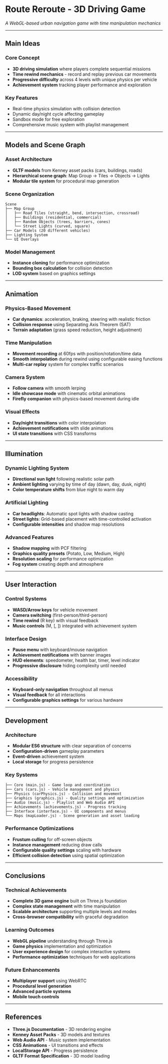 # Route Reroute - 3D Driving Game
*A WebGL-based urban navigation game with time manipulation mechanics*

---

## Main Ideas

### Core Concept
- **3D driving simulation** where players complete sequential missions
- **Time rewind mechanics** - record and replay previous car movements
- **Progressive difficulty** across 4 levels with unique physics per vehicle
- **Achievement system** tracking player performance and exploration

### Key Features
- Real-time physics simulation with collision detection
- Dynamic day/night cycle affecting gameplay
- Sandbox mode for free exploration
- Comprehensive music system with playlist management

---

## Models and Scene Graph

### Asset Architecture
- **GLTF models** from Kenney asset packs (cars, buildings, roads)
- **Hierarchical scene graph**: Map Group → Tiles → Objects → Lights
- **Modular tile system** for procedural map generation

### Scene Organization
```
Scene
├── Map Group
│   ├── Road Tiles (straight, bend, intersection, crossroad)
│   ├── Buildings (residential, commercial)
│   ├── Random Objects (trees, barriers, cones)
│   └── Street Lights (curved, square)
├── Car Models (20 different vehicles)
├── Lighting System
└── UI Overlays
```

### Model Management
- **Instance cloning** for performance optimization
- **Bounding box calculation** for collision detection
- **LOD system** based on graphics settings

---

## Animation

### Physics-Based Movement
- **Car dynamics**: acceleration, braking, steering with realistic friction
- **Collision response** using Separating Axis Theorem (SAT)
- **Terrain adaptation** (grass speed reduction, height adjustment)

### Time Manipulation
- **Movement recording** at 60fps with position/rotation/time data
- **Smooth interpolation** during rewind using configurable easing functions
- **Multi-car replay** system for complex traffic scenarios

### Camera System
- **Follow camera** with smooth lerping
- **Idle showcase mode** with cinematic orbital animations
- **Firefly companion** with physics-based movement during idle

### Visual Effects
- **Day/night transitions** with color interpolation
- **Achievement notifications** with slide animations
- **UI state transitions** with CSS transforms

---

## Illumination

### Dynamic Lighting System
- **Directional sun light** following realistic solar path
- **Ambient lighting** varying by time of day (dawn, day, dusk, night)
- **Color temperature shifts** from blue night to warm day

### Artificial Lighting
- **Car headlights**: Automatic spot lights with shadow casting
- **Street lights**: Grid-based placement with time-controlled activation
- **Configurable intensities** and shadow map resolutions

### Advanced Features
- **Shadow mapping** with PCF filtering
- **Graphics quality presets** (Potato, Low, Medium, High)
- **Resolution scaling** for performance optimization
- **Fog system** creating depth and atmosphere

---

## User Interaction

### Control Systems
- **WASD/Arrow keys** for vehicle movement
- **Camera switching** (first-person/third-person)
- **Time rewind** (R key) with visual feedback
- **Music controls** (M, [, ]) integrated with achievement system

### Interface Design
- **Pause menu** with keyboard/mouse navigation
- **Achievement notifications** with banner images
- **HUD elements**: speedometer, health bar, timer, level indicator
- **Progressive disclosure** hiding complexity until needed

### Accessibility
- **Keyboard-only navigation** throughout all menus
- **Visual feedback** for all interactions
- **Configurable graphics settings** for various hardware

---

## Development

### Architecture
- **Modular ES6 structure** with clear separation of concerns
- **Configuration-driven** gameplay parameters
- **Event-driven** achievement system
- **Local storage** for progress persistence

### Key Systems
```
├── Core (main.js) - Game loop and coordination
├── Cars (cars.js) - Vehicle management and physics
├── Physics (carPhysics.js) - Collision and movement
├── Graphics (graphics.js) - Quality settings and optimization
├── Audio (music.js) - Playlist and Web Audio API
├── Achievements (achievements.js) - Progress tracking
├── Interface (interface.js) - UI components and menus
└── Maps (mapLoader.js) - Scene generation and asset loading
```

### Performance Optimizations
- **Frustum culling** for off-screen objects
- **Instance management** reducing draw calls
- **Configurable quality settings** scaling with hardware
- **Efficient collision detection** using spatial optimization

---

## Conclusions

### Technical Achievements
- **Complete 3D game engine** built on Three.js foundation
- **Complex state management** with time manipulation
- **Scalable architecture** supporting multiple levels and modes
- **Cross-browser compatibility** with graceful degradation

### Learning Outcomes
- **WebGL pipeline** understanding through Three.js
- **Game physics** implementation and optimization
- **User experience design** for complex interactive systems
- **Performance optimization** techniques for web applications

### Future Enhancements
- **Multiplayer support** using WebRTC
- **Procedural level generation**
- **Advanced particle systems**
- **Mobile touch controls**

---

## References

- **Three.js Documentation** - 3D rendering engine
- **Kenney Asset Packs** - 3D models and textures
- **Web Audio API** - Music system implementation
- **CSS Animations** - UI transitions and effects
- **LocalStorage API** - Progress persistence
- **GLTF Format Specification** - 3D model loading